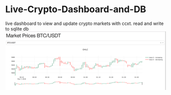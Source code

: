 # Live-Crypto-Dashboard-and-DB
live dashboard to view and update crypto markets with ccxt. read and write to sqlite db
![ScreenShot](/ScreenShot.png)
